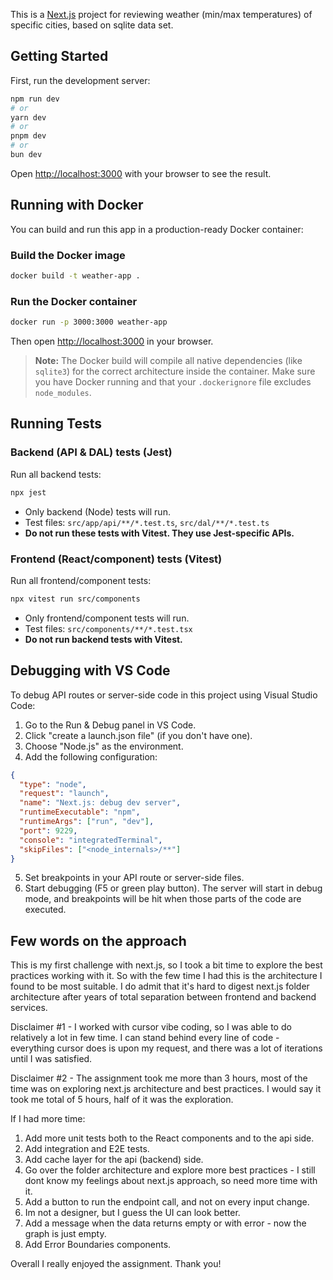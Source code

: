 This is a [Next.js](https://nextjs.org) project for reviewing weather (min/max temperatures) of specific cities, based on sqlite data set.

## Getting Started

First, run the development server:

```bash
npm run dev
# or
yarn dev
# or
pnpm dev
# or
bun dev
```

Open [http://localhost:3000](http://localhost:3000) with your browser to see the result.

## Running with Docker

You can build and run this app in a production-ready Docker container:

### Build the Docker image

```bash
docker build -t weather-app .
```

### Run the Docker container

```bash
docker run -p 3000:3000 weather-app
```

Then open [http://localhost:3000](http://localhost:3000) in your browser.

> **Note:** The Docker build will compile all native dependencies (like `sqlite3`) for the correct architecture inside the container. Make sure you have Docker running and that your `.dockerignore` file excludes `node_modules`.

## Running Tests

### Backend (API & DAL) tests (Jest)

Run all backend tests:

```bash
npx jest
```

- Only backend (Node) tests will run.
- Test files: `src/app/api/**/*.test.ts`, `src/dal/**/*.test.ts`
- **Do not run these tests with Vitest. They use Jest-specific APIs.**

### Frontend (React/component) tests (Vitest)

Run all frontend/component tests:

```bash
npx vitest run src/components
```

- Only frontend/component tests will run.
- Test files: `src/components/**/*.test.tsx`
- **Do not run backend tests with Vitest.**

## Debugging with VS Code

To debug API routes or server-side code in this project using Visual Studio Code:

1. Go to the Run & Debug panel in VS Code.
2. Click "create a launch.json file" (if you don't have one).
3. Choose "Node.js" as the environment.
4. Add the following configuration:

```json
{
  "type": "node",
  "request": "launch",
  "name": "Next.js: debug dev server",
  "runtimeExecutable": "npm",
  "runtimeArgs": ["run", "dev"],
  "port": 9229,
  "console": "integratedTerminal",
  "skipFiles": ["<node_internals>/**"]
}
```

5. Set breakpoints in your API route or server-side files.
6. Start debugging (F5 or green play button). The server will start in debug mode, and breakpoints will be hit when those parts of the code are executed.

## Few words on the approach

This is my first challenge with next.js, so I took a bit time to explore the best practices working with it.
So with the few time I had this is the architecture I found to be most suitable.
I do admit that it's hard to digest next.js folder architecture after years of total separation between frontend and backend services.

Disclaimer #1 - I worked with cursor vibe coding, so I was able to do relatively a lot in few time. I can stand behind every line of code - everything cursor does is upon my request, and there was a lot of iterations until I was satisfied.

Disclaimer #2 - The assignment took me more than 3 hours, most of the time was on exploring next.js architecture and best practices. I would say it took me total of 5 hours, half of it was the exploration.

If I had more time:

1. Add more unit tests both to the React components and to the api side.
2. Add integration and E2E tests.
3. Add cache layer for the api (backend) side.
4. Go over the folder architecture and explore more best practices - I still dont know my feelings about next.js approach, so need more time with it.
5. Add a button to run the endpoint call, and not on every input change.
6. Im not a designer, but I guess the UI can look better.
7. Add a message when the data returns empty or with error - now the graph is just empty.
8. Add Error Boundaries components.

Overall I really enjoyed the assignment. Thank you!
